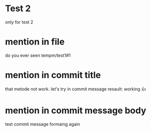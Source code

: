 # Test 2
only for test 2

# mention in file
do you ever seen tempm/test1#1

# mention in commit title
that metode not work. let's try in commit message
resault: working :+1:

# mention in commit message body

test commit message formaing again
